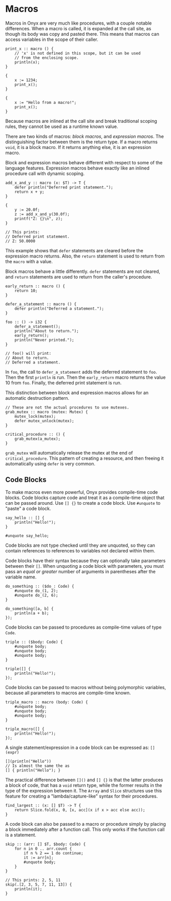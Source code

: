 # Macros

Macros in Onyx are very much like procedures, with a couple notable differences. When a macro is called, it is expanded at the call site, as though its body was copy and pasted there. This means that macros can access variables in the scope of their caller.
```onyx
print_x :: macro () {
    // 'x' is not defined in this scope, but it can be used
    // from the enclosing scope.
    println(x);
}

{
    x := 1234;
    print_x();
}

{
    x := "Hello from a macro!";
    print_x();
}
```

Because macros are inlined at the call site and break traditional scoping rules, they cannot be used as a runtime known value.

There are two kinds of macros: *block macros*, and *expression macros*. The distinguishing factor between them is the return type. If a macro returns `void`, it is a block macro. If it returns anything else, it is an expression macro.

Block and expression macros behave different with respect to some of the language features. Expression macros behave exactly like an inlined procedure call with dynamic scoping.
```onyx
add_x_and_y :: macro (x: $T) -> T {
    defer println("Deferred print statement.");
    return x + y;
}

{
    y := 20.0f;
    z := add_x_and_y(30.0f);
    printf("Z: {}\n", z);
}

// This prints:
// Deferred print statement.
// Z: 50.0000
```
This example shows that `defer` statements are cleared before the expression macro returns. Also, the `return` statement is used to return from the `macro` with a value.

Block macros behave a little differently. `defer` statements are not cleared, and `return` statements are used to return from the caller's procedure.
```onyx
early_return :: macro () {
    return 10;
}

defer_a_statement :: macro () {
    defer println("Deferred a statement.");
}

foo :: () -> i32 {
    defer_a_statement();
    println("About to return.");
    early_return();
    println("Never printed.");
}

// foo() will print:
// About to return.
// Deferred a statement.
```
In `foo`, the call to `defer_a_statement` adds the deferred statement to `foo`. Then the first `println` is run. Then the `early_return` macro returns the value 10 from `foo`. Finally, the deferred print statement is run.

This distinction between block and expression macros allows for an automatic destruction pattern.
```onyx
// These are not the actual procedures to use mutexes.
grab_mutex :: macro (mutex: Mutex) {
    mutex_lock(mutex);
    defer mutex_unlock(mutex);
}

critical_procedure :: () {
    grab_mutex(a_mutex);
}
```
`grab_mutex` will automatically release the mutex at the end of `critical_procedure`. This pattern of creating a resource, and then freeing it automatically using `defer` is very common.


## Code Blocks
To make macros even more powerful, Onyx provides compile-time code blocks. Code blocks capture code and treat it as a compile-time object that can be passed around. Use `[] {}` to create a code block. Use `#unquote` to "paste" a code block.
```onyx
say_hello :: [] {
    println("Hello!");
}

#unquote say_hello;
```
Code blocks are not type checked until they are unquoted, so they can contain references to references to variables not declared within them.

Code blocks have their syntax because they can optionally take parameters between their `[]`. When unquoting a code block with parameters,
you must pass an *equal or greater* number of arguments in parentheses after the variable name.
```onyx
do_something :: ($do_: Code) {
    #unquote do_(1, 2);
    #unquote do_(2, 6);
}

do_something([a, b] {
    println(a + b);
});
```

Code blocks can be passed to procedures as compile-time values of type `Code`.
```onyx
triple :: ($body: Code) {
    #unquote body;
    #unquote body;
    #unquote body;
}

triple([] {
    println("Hello!");
});
```

Code blocks can be passed to macros without being polymorphic variables, because all parameters to macros are compile-time known.
```onyx
triple_macro :: macro (body: Code) {
    #unquote body;
    #unquote body;
    #unquote body;
}

triple_macro([] {
    println("Hello!");
});
```

A single statement/expression in a code block can be expressed as: `[](expr)`
```onyx
[](println("Hello"))
// Is almost the same the as
[] { println("Hello"); }
```

The practical difference between `[]()` and `[] {}` is that the latter produces a block of code, that has a `void` return type, while the former results in the type of the expression between it. The `Array` and `Slice` structures use this feature for creating a "lambda/capture-like" syntax for their procedures.
```onyx
find_largest :: (x: [] $T) -> T {
    return Slice.fold(x, 0, [x, acc](x if x > acc else acc));
}
```

A code block can also be passed to a macro or procedure simply by placing a block immediately after a function call. This only works if the function call is a statement.
```onyx
skip :: (arr: [] $T, $body: Code) {
    for n in 0 .. arr.count {
        if n % 2 == 1 do continue;
        it := arr[n];
        #unquote body;
    }
}

// This prints: 2, 5, 11
skip(.[2, 3, 5, 7, 11, 13]) {
    println(it);
}
